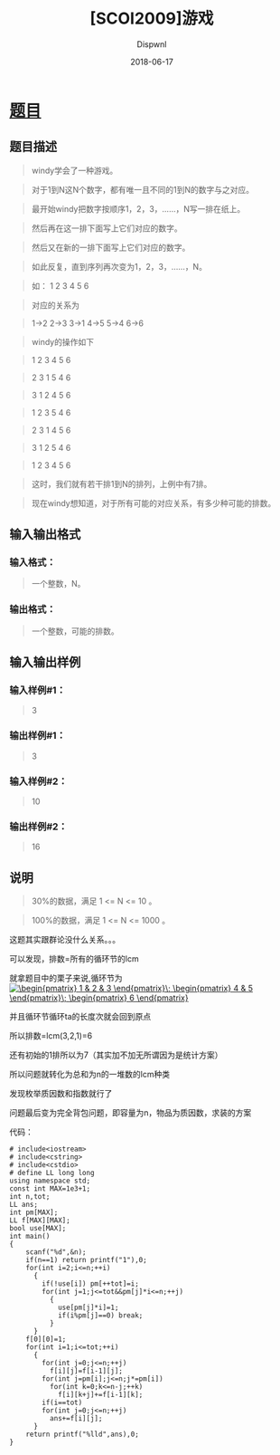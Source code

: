 ﻿---
layout:     post
title:      "[SCOI2009]游戏"
date:       2018-06-17
author:     "Dispwnl"
header-img: "img/used/37.jpg"
catalog: true
tags:
    - 动态规划
    - 群论
---
# [题目](https://www.luogu.org/problemnew/show/P4161)
## 题目描述
>windy学会了一种游戏。

>对于1到N这N个数字，都有唯一且不同的1到N的数字与之对应。

>最开始windy把数字按顺序1，2，3，……，N写一排在纸上。

>然后再在这一排下面写上它们对应的数字。

>然后又在新的一排下面写上它们对应的数字。

>如此反复，直到序列再次变为1，2，3，……，N。

>如： 1 2 3 4 5 6

>对应的关系为

>1->2 2->3 3->1 4->5 5->4 6->6

>windy的操作如下

>1 2 3 4 5 6

>2 3 1 5 4 6

>3 1 2 4 5 6

>1 2 3 5 4 6

>2 3 1 4 5 6

>3 1 2 5 4 6

>1 2 3 4 5 6

>这时，我们就有若干排1到N的排列，上例中有7排。

>现在windy想知道，对于所有可能的对应关系，有多少种可能的排数。

## 输入输出格式
### 输入格式：
>一个整数，N。

### 输出格式：
>一个整数，可能的排数。

## 输入输出样例
### 输入样例#1： 
>3

### 输出样例#1： 
>3

### 输入样例#2： 
>10

### 输出样例#2： 
>16

## 说明
>30%的数据，满足 1 <= N <= 10 。

>100%的数据，满足 1 <= N <= 1000 。

这题其实跟群论没什么关系。。。

可以发现，排数=所有的循环节的lcm

就拿题目中的栗子来说,循环节为<a href="http://www.codecogs.com/eqnedit.php?latex=\begin{pmatrix}&space;1&space;&&space;2&space;&&space;3&space;\end{pmatrix}\;&space;\begin{pmatrix}&space;4&space;&&space;5&space;\end{pmatrix}\;&space;\begin{pmatrix}&space;6&space;\end{pmatrix}" target="_blank"><img src="http://latex.codecogs.com/gif.latex?\begin{pmatrix}&space;1&space;&&space;2&space;&&space;3&space;\end{pmatrix}\;&space;\begin{pmatrix}&space;4&space;&&space;5&space;\end{pmatrix}\;&space;\begin{pmatrix}&space;6&space;\end{pmatrix}" title="\begin{pmatrix} 1 & 2 & 3 \end{pmatrix}\; \begin{pmatrix} 4 & 5 \end{pmatrix}\; \begin{pmatrix} 6 \end{pmatrix}" /></a>

并且循环节循环ta的长度次就会回到原点

所以排数=lcm(3,2,1)=6

还有初始的1排所以为7（其实加不加无所谓因为是统计方案）

所以问题就转化为总和为n的一堆数的lcm种类

发现枚举质因数和指数就行了

问题最后变为完全背包问题，即容量为n，物品为质因数，求装的方案

代码：
```
# include<iostream>
# include<cstring>
# include<cstdio>
# define LL long long
using namespace std;
const int MAX=1e3+1;
int n,tot;
LL ans;
int pm[MAX];
LL f[MAX][MAX];
bool use[MAX];
int main()
{
	scanf("%d",&n);
	if(n==1) return printf("1"),0;
	for(int i=2;i<=n;++i)
	  {
	  	if(!use[i]) pm[++tot]=i;
	  	for(int j=1;j<=tot&&pm[j]*i<=n;++j)
	  	  {
	  	  	use[pm[j]*i]=1;
	  	  	if(i%pm[j]==0) break;
		  }
	  }
	f[0][0]=1;
	for(int i=1;i<=tot;++i)
	  {
	  	for(int j=0;j<=n;++j)
	  	  f[i][j]=f[i-1][j];
	  	for(int j=pm[i];j<=n;j*=pm[i])
	  	  for(int k=0;k<=n-j;++k)
	  	    f[i][k+j]+=f[i-1][k];
	  	if(i==tot)
	  	for(int j=0;j<=n;++j)
	  	  ans+=f[i][j];
	  }
	return printf("%lld",ans),0;
}
```
